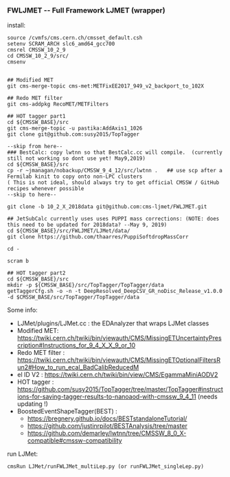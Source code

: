 ### FWLJMET -- Full Framework LJMET (wrapper)



install:

	source /cvmfs/cms.cern.ch/cmsset_default.csh
	setenv SCRAM_ARCH slc6_amd64_gcc700
	cmsrel CMSSW_10_2_9
	cd CMSSW_10_2_9/src/
	cmsenv


	## Modified MET
	git cms-merge-topic cms-met:METFixEE2017_949_v2_backport_to_102X

	## Redo MET filter
	git cms-addpkg RecoMET/METFilters

	## HOT tagger part1
	cd ${CMSSW_BASE}/src
	git cms-merge-topic -u pastika:AddAxis1_1026
	git clone git@github.com:susy2015/TopTagger

	--skip from here--
	### BestCalc: copy lwtnn so that BestCalc.cc will compile.  (currently still not working so dont use yet! May9,2019)
	cd ${CMSSW_BASE}/src
	cp -r ~jmanagan/nobackup/CMSSW_9_4_12/src/lwtnn .   ## use scp after a Fermilab kinit to copy onto non-LPC clusters
	( This is not ideal, should always try to get official CMSSW / GitHub recipes whenever possible
	--skip to here--

	git clone -b 10_2_X_2018data git@github.com:cms-ljmet/FWLJMET.git

	## JetSubCalc currently uses uses PUPPI mass corrections: (NOTE: does this need to be updated for 2018data? --May 9, 2019)
	cd ${CMSSW_BASE}/src/FWLJMET/LJMet/data/
	git clone https://github.com/thaarres/PuppiSoftdropMassCorr

	cd -

	scram b

	## HOT tagger part2
	cd ${CMSSW_BASE}/src
	mkdir -p ${CMSSW_BASE}/src/TopTagger/TopTagger/data
	getTaggerCfg.sh -o -n -t DeepResolved_DeepCSV_GR_noDisc_Release_v1.0.0 -d $CMSSW_BASE/src/TopTagger/TopTagger/data






Some info:

- LJMet/plugins/LJMet.cc : the EDAnalyzer that wraps LJMet classes
- Modified MET: https://twiki.cern.ch/twiki/bin/viewauth/CMS/MissingETUncertaintyPrescription#Instructions_for_9_4_X_X_9_or_10
- Redo MET filter : https://twiki.cern.ch/twiki/bin/viewauth/CMS/MissingETOptionalFiltersRun2#How_to_run_ecal_BadCalibReducedM
- el ID V2 : https://twiki.cern.ch/twiki/bin/view/CMS/EgammaMiniAODV2
- HOT tagger : https://github.com/susy2015/TopTagger/tree/master/TopTagger#instructions-for-saving-tagger-results-to-nanoaod-with-cmssw_9_4_11 (needs updating !)
- BoostedEventShapeTagger(BEST) :
     - https://bregnery.github.io/docs/BESTstandaloneTutorial/
     - https://github.com/justinrpilot/BESTAnalysis/tree/master
     - https://github.com/demarley/lwtnn/tree/CMSSW_8_0_X-compatible#cmssw-compatibility


run LJMet:

    cmsRun LJMet/runFWLJMet_multiLep.py (or runFWLJMet_singleLep.py)
